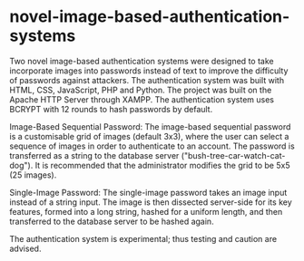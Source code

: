 # novel-image-based-authentication-systems
Two novel image-based authentication systems were designed to take incorporate images into passwords instead of text to improve the difficulty of passwords against attackers. The authentication system was built with HTML, CSS, JavaScript, PHP and Python. The project was built on the Apache HTTP Server through XAMPP. The authentication system uses BCRYPT with 12 rounds to hash passwords by default.

Image-Based Sequential Password:
The image-based sequential password is a customisable grid of images (default 3x3), where the user can select a sequence of images in order to authenticate to an account. The password is transferred as a string to the database server ("bush-tree-car-watch-cat-dog"). It is recommended that the administrator modifies the grid to be 5x5 (25 images).

Single-Image Password:
The single-image password takes an image input instead of a string input. The image is then dissected server-side for its key features, formed into a long string, hashed for a uniform length, and then transferred to the database server to be hashed again.

The authentication system is experimental; thus testing and caution are advised.
